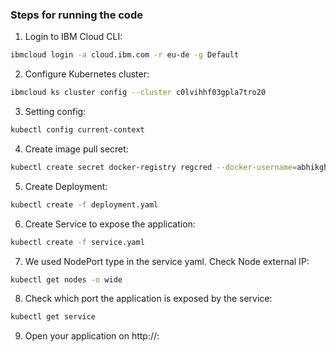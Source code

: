 ### Steps for running the code

1. Login to IBM Cloud CLI:  
```bash
ibmcloud login -a cloud.ibm.com -r eu-de -g Default
```
2. Configure Kubernetes cluster: 
```bash
ibmcloud ks cluster config --cluster c0lvihhf03gpla7tro20
```
3. Setting config: 
```bash
kubectl config current-context
```
4. Create image pull secret: 
```bash
kubectl create secret docker-registry regcred --docker-username=abhikghosh --docker-password=BlackLenovo123 --docker-email=avik5324@gmail.com -n default
```
5. Create Deployment: 
```bash
kubectl create -f deployment.yaml
```
6. Create Service to expose the application: 
```bash
kubectl create -f service.yaml
```
7. We used NodePort type in the service yaml. Check Node external IP: 
```bash
kubectl get nodes -o wide
```
8. Check which port the application is exposed by the service: 
```bash
kubectl get service
```
9.  Open your application on http://<node-external-ip>:<expose-port>

